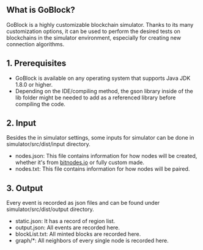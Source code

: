 ## What is GoBlock?
GoBlock is a highly customizable blockchain simulator. Thanks to its many customization options, it can be used to perform the desired tests on blockchains in the simulator environment, especially for creating new connection algorithms.

## 1. Prerequisites
- GoBlock is available on any operating system that supports Java JDK 1.8.0 or higher.
- Depending on the IDE/compiling method, the gson library inside of the lib folder might be needed to add as a referenced library before compiling the code.

## 2. Input
Besides the in simulator settings, some inputs for simulator can be done in simulator/src/dist/input directory.
- nodes.json: This file contains information for how nodes will be created, whether it's from [bitnodes.io](https://bitnodes.io/) or fully custom made.
- nodes.txt: This file contains information for how nodes will be paired.

## 3. Output
Every event is recorded as json files and can be found under simulator/src/dist/output directory.
- static.json: It has a record of region list.
- output.json: All events are recorded here.
- blockList.txt: All minted blocks are recorded here.
- graph/*: All neighbors of every single node is recorded here.
